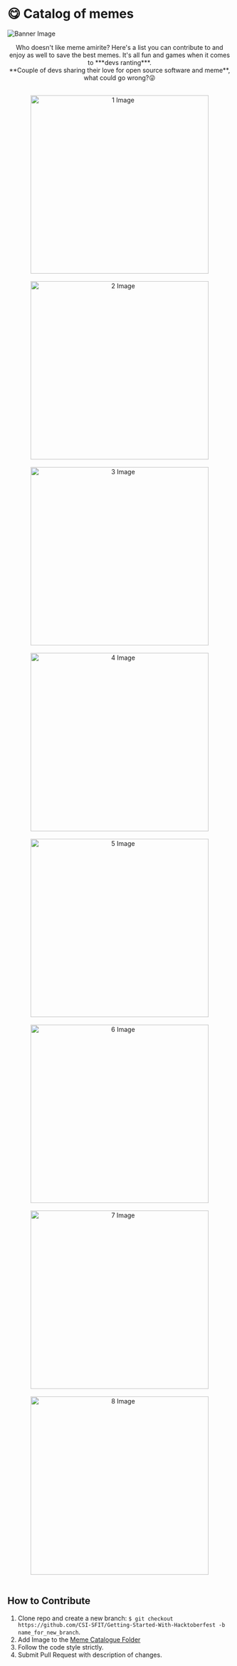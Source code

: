 # **😋 Catalog of memes**

<img src="Banner.png" alt="Banner Image">

<p align="center">
  Who doesn't like meme amirite? Here's a list you can contribute to and enjoy as well to save the best memes. It's all fun and games when it comes to ***devs ranting***.
  <br>**Couple of devs sharing their love for open source software and meme**, what could go wrong?😜
</p>

<p align="center">
  <br>
  <img src="Memes/1.jpg" alt="1 Image" width="400" height="400">
  <br><br>
  <img src="Memes/2.jpg" alt="2 Image" width="400" height="400">
  <br><br>
  <img src="Memes/3.jpg" alt="3 Image" width="400" height="400">
  <br><br>
  <img src="Memes/4.jpg" alt="4 Image" width="400" height="400">
  <br><br>
  <img src="Memes/5.jpg" alt="5 Image" width="400" height="400">
  <br><br>
  <img src="Memes/6.jpg" alt="6 Image" width="400" height="400">
  <br><br>
  <img src="Memes/7.jpg" alt="7 Image" width="400" height="400">
  <br><br>
  <img src="Memes/8.jpg" alt="8 Image" width="400" height="400">
  <br><br>
</p>


**How to Contribute**
---

1. Clone repo and create a new branch: `$ git checkout https://github.com/CSI-SFIT/Getting-Started-With-Hacktoberfest -b name_for_new_branch`.
2. Add Image to the [Meme Catalogue Folder](https://github.com/deliciafernandes/Getting-Started-With-Hacktoberfest/tree/main/Meme%20Catalogue)
3. Follow the code style strictly.
4. Submit Pull Request with description of changes.
